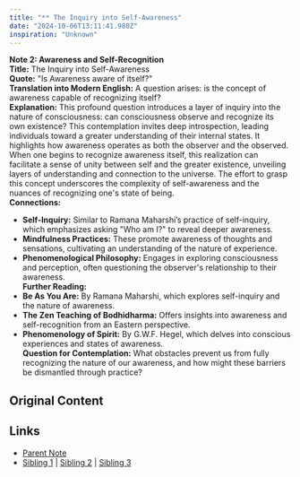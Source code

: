 ```yaml
---
title: "** The Inquiry into Self-Awareness"
date: "2024-10-06T13:11:41.980Z"
inspiration: "Unknown"
---
```


  
**Note 2: Awareness and Self-Recognition**  
**Title:** The Inquiry into Self-Awareness  
**Quote:** "Is Awareness aware of itself?"  
**Translation into Modern English:** A question arises: is the concept of awareness capable of recognizing itself?  
**Explanation:** This profound question introduces a layer of inquiry into the nature of consciousness: can consciousness observe and recognize its own existence? This contemplation invites deep introspection, leading individuals toward a greater understanding of their internal states. It highlights how awareness operates as both the observer and the observed. When one begins to recognize awareness itself, this realization can facilitate a sense of unity between self and the greater existence, unveiling layers of understanding and connection to the universe. The effort to grasp this concept underscores the complexity of self-awareness and the nuances of recognizing one's state of being.  
**Connections:**  
- **Self-Inquiry:** Similar to Ramana Maharshi’s practice of self-inquiry, which emphasizes asking "Who am I?" to reveal deeper awareness.  
- **Mindfulness Practices:** These promote awareness of thoughts and sensations, cultivating an understanding of the nature of experience.  
- **Phenomenological Philosophy:** Engages in exploring consciousness and perception, often questioning the observer's relationship to their awareness.  
**Further Reading:**  
- **Be As You Are:** By Ramana Maharshi, which explores self-inquiry and the nature of awareness.  
- **The Zen Teaching of Bodhidharma:** Offers insights into awareness and self-recognition from an Eastern perspective.  
- **Phenomenology of Spirit:** By G.W.F. Hegel, which delves into conscious experiences and states of awareness.  
**Question for Contemplation:** What obstacles prevent us from fully recognizing the nature of our awareness, and how might these barriers be dismantled through practice?  


## Original Content



## Links

- [Parent Note](/parent-note.md)
- [Sibling 1](/zettel1.md) | [Sibling 2](/zettel2.md) | [Sibling 3](/zettel3.md)
